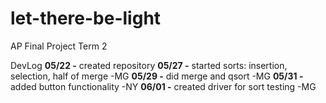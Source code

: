 # let-there-be-light
AP Final Project Term 2

DevLog
**05/22 -** created repository
**05/27 -** started sorts: insertion, selection, half of merge -MG
**05/29 -** did merge and qsort -MG
**05/31 -** added button functionality -NY
**06/01 -** created driver for sort testing -MG
